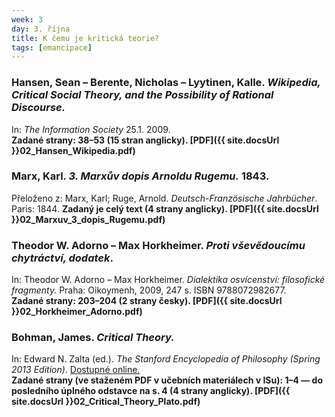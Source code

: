 ```yaml
---
week: 3
day: 3. října
title: K čemu je kritická teorie?
tags: [emancipace]
---
```

### Hansen, Sean – Berente, Nicholas – Lyytinen, Kalle. _Wikipedia, Critical Social Theory, and the Possibility of Rational Discourse._ 

In: _The Information Society_ 25.1\. 2009.  
**Zadané strany: 38–53 (15 stran anglicky). [PDF]({{ site.docsUrl }}02_Hansen_Wikipedia.pdf)**

### Marx, Karl. _3\. Marxův dopis Arnoldu Rugemu._ 1843.

Přeloženo z: Marx, Karl; Ruge, Arnold. _Deutsch-Französische Jahrbücher_. Paris: 1844.
**Zadaný je celý text (4 strany anglicky). [PDF]({{ site.docsUrl }}02_Marxuv_3_dopis_Rugemu.pdf)**

### Theodor W. Adorno – Max Horkheimer. _Proti vševědoucímu chytráctví, dodatek_. 

In: Theodor W. Adorno – Max Horkheimer. _Dialektika osvícenství: filosofické fragmenty._ Praha: Oikoymenh, 2009, 247 s. ISBN 9788072982677\.  
**Zadané strany: 203–204 (2 strany česky). [PDF]({{ site.docsUrl }}02_Horkheimer_Adorno.pdf)**

### Bohman, James. _Critical Theory._ 

In: Edward N. Zalta (ed.). _The Stanford Encyclopedia of Philosophy (Spring 2013 Edition)_. [Dostupné online.](http://plato.stanford.edu/archives/spr2013/entries/critical-theory/)  
**Zadané strany (ve staženém PDF v učebních materiálech v ISu): 1–4 — do posledního úplného odstavce na s. 4 (4 strany anglicky). [PDF]({{ site.docsUrl }}02_Critical_Theory_Plato.pdf)**
